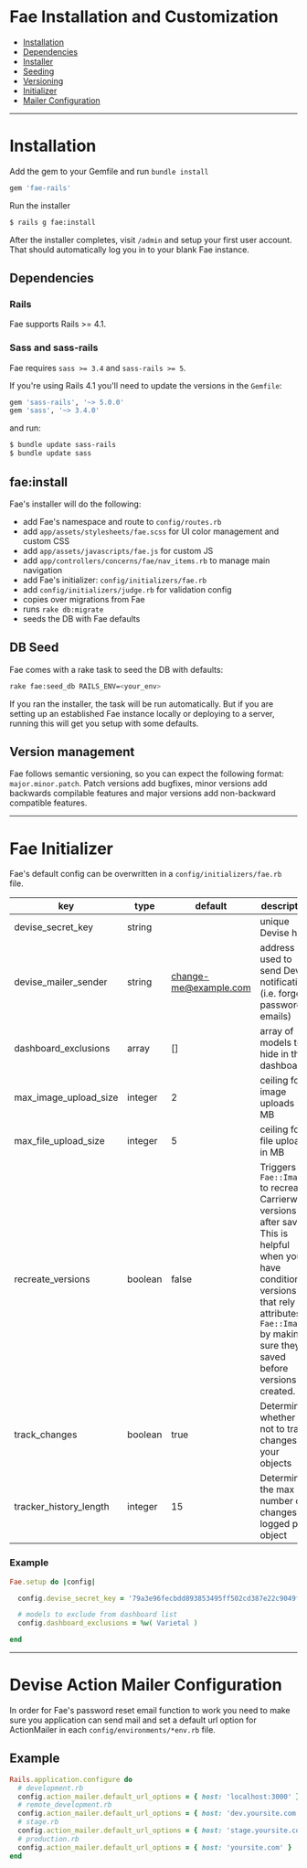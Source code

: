 # Fae Installation and Customization

* [Installation](#installation)
* [Dependencies](#dependencies)
* [Installer](#faeinstall)
* [Seeding](#db-seed)
* [Versioning](#version-management)
* [Initializer](#fae-initializer)
* [Mailer Configuration](#devise-action-mailer-configuration)

---

# Installation

Add the gem to your Gemfile and run `bundle install`

```ruby
gem 'fae-rails'
```
Run the installer

```bash
$ rails g fae:install
```

After the installer completes, visit `/admin` and setup your first user account. That should automatically log you in to your blank Fae instance.

## Dependencies

### Rails

Fae supports Rails >= 4.1.

### Sass and sass-rails

Fae requires `sass >= 3.4` and `sass-rails >= 5`.

If you're using Rails 4.1 you'll need to update the versions in the `Gemfile`:

```ruby
gem 'sass-rails', '~> 5.0.0'
gem 'sass', '~> 3.4.0'
```

and run:

```bash
$ bundle update sass-rails
$ bundle update sass
```

## fae:install

Fae's installer will do the following:

- add Fae's namespace and route to `config/routes.rb`
- add `app/assets/stylesheets/fae.scss` for UI color management and custom CSS
- add `app/assets/javascripts/fae.js` for custom JS
- add `app/controllers/concerns/fae/nav_items.rb` to manage main navigation
- add Fae's initializer: `config/initializers/fae.rb`
- add `config/initializers/judge.rb` for validation config
- copies over migrations from Fae
- runs `rake db:migrate`
- seeds the DB with Fae defaults

## DB Seed

Fae comes with a rake task to seed the DB with defaults:

```bash
rake fae:seed_db RAILS_ENV=<your_env>
```

If you ran the installer, the task will be run automatically. But if you are setting up an established Fae instance locally or deploying to a server, running this will get you setup with some defaults.

## Version management

Fae follows semantic versioning, so you can expect the following format: `major.minor.patch`. Patch versions add bugfixes, minor versions add backwards compilable features and major versions add non-backward compatible features.

---

# Fae Initializer

Fae's default config can be overwritten in a `config/initializers/fae.rb` file.

| key | type | default | description |
| --- | ---- | ------- | ----------- |
| devise_secret_key | string | | unique Devise hash |
| devise_mailer_sender | string | change-me@example.com | address used to send Devise notifications (i.e. forgot password emails) |
| dashboard_exclusions  | array | [] | array of models to hide in the dashboard |
| max_image_upload_size | integer | 2 | ceiling for image uploads in MB |
| max_file_upload_size | integer | 5 | ceiling for file uploads in MB |
| recreate_versions | boolean | false | Triggers `Fae::Image` to recreate Carrierwave versions after save. This is helpful when you have conditional versions that rely on attributes of `Fae::Image` by making sure they're saved before versions are created. |
| track_changes | boolean | true | Determines whether or not to track changes on your objects |
| tracker_history_length | integer | 15 | Determines the max number of changes logged per object |

### Example

```ruby
Fae.setup do |config|

  config.devise_secret_key = '79a3e96fecbdd893853495ff502cd387e22c9049fd30ff691115b8a0b074505be4edef6139e4be1a0a9ff407442224dbe99d94986e2abd64fd0aa01153f5be0d'

  # models to exclude from dashboard list
  config.dashboard_exclusions = %w( Varietal )

end
```

---

# Devise Action Mailer Configuration

In order for Fae's password reset email function to work you need to make sure you application can send mail and set a default url option for ActionMailer in each `config/environments/*env.rb` file.

## Example

```ruby
Rails.application.configure do
  # development.rb
  config.action_mailer.default_url_options = { host: 'localhost:3000' }
  # remote_development.rb
  config.action_mailer.default_url_options = { host: 'dev.yoursite.com' }
  # stage.rb
  config.action_mailer.default_url_options = { host: 'stage.yoursite.com' }
  # production.rb
  config.action_mailer.default_url_options = { host: 'yoursite.com' }
end
```

